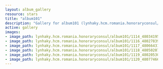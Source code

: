 ```yaml
---
layout: album_gallery
resource: stars
title: "album101"
description: "Gallery for album101 (lynhaky.hcm.romania.honoraryconsul/album101)"
active: gallery
images:
- image_path: lynhaky.hcm.romania.honoraryconsul/album101/1114_480341957_1168545754629383_2251852702961509764_n.jpg
- image_path: lynhaky.hcm.romania.honoraryconsul/album101/1116_480278395_1168545971296028_3729709299942136177_n.jpg
- image_path: lynhaky.hcm.romania.honoraryconsul/album101/1117_480664317_1168546007962691_8159023060218321571_n.jpg
- image_path: lynhaky.hcm.romania.honoraryconsul/album101/1118_480502077_1168546057962686_2129428860489825385_n.jpg
- image_path: lynhaky.hcm.romania.honoraryconsul/album101/1119_480205304_1168545994629359_4838649875982718122_n.jpg
- image_path: lynhaky.hcm.romania.honoraryconsul/album101/1120_480774665_1168545991296026_5889733679752214543_n.jpg
---
```

